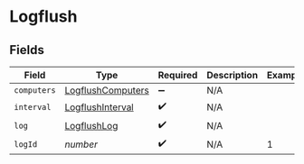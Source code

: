 # Logflush


## Fields

| Field                                                         | Type                                                          | Required                                                      | Description                                                   | Example                                                       |
| ------------------------------------------------------------- | ------------------------------------------------------------- | ------------------------------------------------------------- | ------------------------------------------------------------- | ------------------------------------------------------------- |
| `computers`                                                   | [LogflushComputers](../../models/shared/logflushcomputers.md) | :heavy_minus_sign:                                            | N/A                                                           |                                                               |
| `interval`                                                    | [LogflushInterval](../../models/shared/logflushinterval.md)   | :heavy_check_mark:                                            | N/A                                                           |                                                               |
| `log`                                                         | [LogflushLog](../../models/shared/logflushlog.md)             | :heavy_check_mark:                                            | N/A                                                           |                                                               |
| `logId`                                                       | *number*                                                      | :heavy_check_mark:                                            | N/A                                                           | 1                                                             |